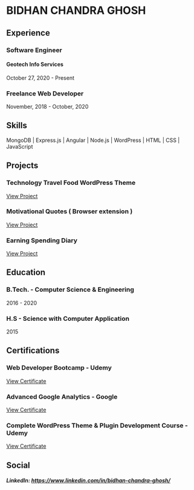 # BIDHAN CHANDRA GHOSH

## Experience
### Software Engineer
#### Geotech Info Services
October 27, 2020 - Present

### Freelance Web Developer
November, 2018 - October, 2020

## Skills
MongoDB | Express.js | Angular | Node.js | WordPress | HTML | CSS | JavaScript

## Projects
### Technology Travel Food WordPress Theme
[View Project](https://wordpress.org/themes/technology-travel-food/)

### Motivational Quotes ( Browser extension )
[View Project](https://chrome.google.com/webstore/detail/motivational-quotes/ljhoogbfimpodcklbgflpfllfdoncakl)

### Earning Spending Diary
[View Project](https://earning-spending-diary-demo.netlify.app/)

## Education
### B.Tech. - Computer Science & Engineering
2016 - 2020

### H.S - Science with Computer Application
2015

## Certifications
### Web Developer Bootcamp - Udemy
[View Certificate](https://www.udemy.com/certificate/UC-6AKFD9MQ/)

### Advanced Google Analytics - Google
[View Certificate](https://analytics.google.com/analytics/academy/certificate/BFLOPoo4TRCqR5RGbi1WDQ)

### Complete WordPress Theme & Plugin Development Course - Udemy
[View Certificate](https://www.udemy.com/certificate/UC-8830072e-7430-4c7d-b518-b977359fedc3/)

## Social
##### LinkedIn: https://www.linkedin.com/in/bidhan-chandra-ghosh/
